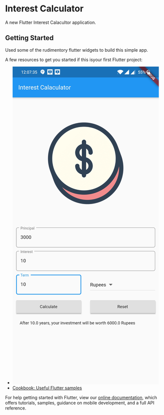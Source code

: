 # Interest Calculator

A new Flutter Interest Calacultor application.

## Getting Started
Used some of the rudimentory flutter widgets to build this simple app. 

A few resources to get you started if this isyour first Flutter project:

- ![Screen 1](https://github.com/ashokslsk/InterestCalculator-Flutter/blob/master/screen_shots/Screenshot_1_interest_calculator.jpg)
- [Cookbook: Useful Flutter samples](https://flutter.dev/docs/cookbook)

For help getting started with Flutter, view our
[online documentation](https://flutter.dev/docs), which offers tutorials,
samples, guidance on mobile development, and a full API reference.
